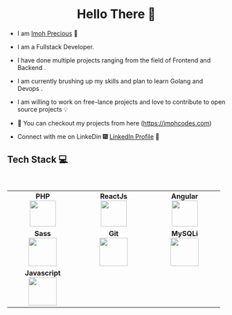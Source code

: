 <h1 align="center"> Hello There 👋 </h1>


* I am [Imoh Precious](https://www.linkedin.com/in/imoh-precious/) :satellite:

* I am a Fullstack Developer.

* I have done multiple projects ranging from the field of Frontend and Backend .

* I am currently brushing up my skills and plan to learn Golang and Devops .

* I am willing to work on free-lance projects and love to  contribute to open source projects :bulb:

* :magnet: You can checkout my projects from here (https://imohcodes.com)

* Connect with me on LinkeDin :fireworks: [LinkedIn Profile](https://www.linkedin.com/in/precious-imoh/) :sparkler:


## Tech Stack :computer:

<br>
<table>
<tbody>
 <tr>
<td align="center" width="20%">
<span><b><center>PHP</center></b></span> 
<img height=60px src="https://upload.wikimedia.org/wikipedia/commons/thumb/2/27/PHP-logo.svg/711px-PHP-logo.svg.png"> 
</td>

<td align="center" width="20%">
<span><b><center>ReactJs</center></b></span> 
<img height=60px src="https://upload.wikimedia.org/wikipedia/commons/thumb/a/a7/React-icon.svg/512px-React-icon.svg.png"> 
</td>

<td align="center" width="20%">
<span><b><center>Angular</center></b></span> 
<img height=60px src="https://upload.wikimedia.org/wikipedia/commons/thumb/c/cf/Angular_full_color_logo.svg/512px-Angular_full_color_logo.svg.png"> 
</td>
</tr>

<tr>
<td align="center" width="20%">
<span><b><center>Sass</center></b></span> 
<img height=65px src="https://upload.wikimedia.org/wikipedia/commons/thumb/9/96/Sass_Logo_Color.svg/512px-Sass_Logo_Color.svg.png"> 
</td>

<td align="center" width="20%">
<span><b><center>Git</center></b></span> 
<img height=65px src="https://git-scm.com/images/logos/downloads/Git-Logo-2Color.png"> 
</td>

<td align="center" width="20%">
<span><b><center>MySQLi</center></b></span> 
<img height=65px src="https://banner2.cleanpng.com/20180404/ytq/kisspng-mysqli-php-database-linux-coding-5ac4824a1185f0.6683682715228278500718.jpg"> 
</td>
</tr>

<tr>
<td align="center" width="20%">
<span><b><center>Javascript</center></b></span> 
<img height=65px src="https://www.freepnglogos.com/uploads/javascript-png/javascript-vector-logo-yellow-png-transparent-javascript-vector-12.png"> 
</td>







</tbody>
</table>
